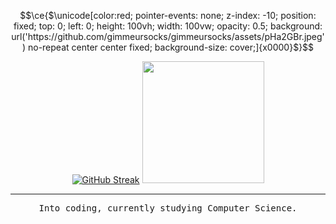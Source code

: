 ```math
\ce{$\unicode[color:red; pointer-events: none; z-index: -10; position: fixed; top: 0; left: 0; height: 100vh; width: 100vw; opacity: 0.5; background: url('https://github.com/gimmeursocks/gimmeursocks/assets/pHa2GBr.jpeg') no-repeat center center fixed; background-size: cover;]{x0000}$}
```

<p align="center">
<a href="https://git.io/streak-stats"><img src="https://streak-stats.demolab.com?user=gimmeursocks&theme=dark&date_format=j%20M%5B%20Y%5D&mode=weekly" alt="GitHub Streak"/></a>
<a href="https://github.com/anuraghazra/github-readme-stats"><img height=195 src="https://github-readme-stats.vercel.app/api/top-langs/?username=gimmeursocks&layout=normal&theme=dark&card_width=200" /></a>
</p>

---

<div align="center">
   <samp>
      Into coding, currently studying Computer Science.
   </samp>
</div>
